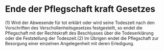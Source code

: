 # Ende der Pflegschaft kraft Gesetzes

(1) Wird der Abwesende für tot erklärt oder wird seine Todeszeit nach den Vorschriften des Verschollenheitsgesetzes festgestellt, so endet die Pflegschaft mit der Rechtskraft des Beschlusses über die Todeserklärung oder die Feststellung der Todeszeit.(2) Im Übrigen endet die Pflegschaft zur Besorgung einer einzelnen Angelegenheit mit deren Erledigung. 

